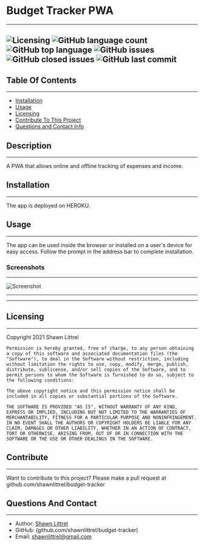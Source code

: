 # Budget Tracker PWA
---
    
    
![Licensing](https://img.shields.io/github/license/shawnlittrel/budget-tracker)   ![GitHub language count](https://img.shields.io/github/languages/count/shawnlittrel/budget-tracker)   ![GitHub top language](https://img.shields.io/github/languages/top/shawnlittrel/budget-tracker)   ![GitHub issues](https://img.shields.io/github/issues/shawnlittrel/budget-tracker)   ![GitHub closed issues](https://img.shields.io/github/issues-closed/shawnlittrel/budget-tracker)      ![GitHub last commit](https://img.shields.io/github/last-commit/shawnlittrel/budget-tracker)
---


    
## Table Of Contents
---
* [Installation](#installation)
* [Usage](#usage)
* [Licensing](#licensing)
* [Contribute To This Project](#contribute)
* [Questions and Contact Info](#questions-and-contact)

    
## Description
---
A PWA that allows online and offline tracking of expenses and income.
    

    
## Installation
---
The app is deployed on HEROKU.


    
## Usage
---
The app can be used inside the browser or installed on a user's device for easy access.  Follow the prompt in the address bar to complete installation.

### Screenshots
---

![Screenshot](./test)

---



---




    
    
## Licensing
---
Copyright 2021 Shawn Littrel 
    
    Permission is hereby granted, free of charge, to any person obtaining a copy of this software and associated documentation files (the "Software"), to deal in the Software without restriction, including without limitation the rights to use, copy, modify, merge, publish, distribute, sublicense, and/or sell copies of the Software, and to permit persons to whom the Software is furnished to do so, subject to the following conditions:  
        
    The above copyright notice and this permission notice shall be included in all copies or substantial portions of the Software. 
        
    THE SOFTWARE IS PROVIDED "AS IS", WITHOUT WARRANTY OF ANY KIND, EXPRESS OR IMPLIED, INCLUDING BUT NOT LIMITED TO THE WARRANTIES OF MERCHANTABILITY, FITNESS FOR A PARTICULAR PURPOSE AND NONINFRINGEMENT. IN NO EVENT SHALL THE AUTHORS OR COPYRIGHT HOLDERS BE LIABLE FOR ANY CLAIM, DAMAGES OR OTHER LIABILITY, WHETHER IN AN ACTION OF CONTRACT, TORT OR OTHERWISE, ARISING FROM, OUT OF OR IN CONNECTION WITH THE SOFTWARE OR THE USE OR OTHER DEALINGS IN THE SOFTWARE.


    
    
    
## Contribute
---
Want to contribute to this project?  Please make a pull request at github.com/shawnlittrel/budget-tracker


    
## Questions And Contact
---
* Author: [Shawn Littrel](www.github.com/shawnlittrel)
* GitHub: (github.com/shawnlittrel/budget-tracker)
* Email: shawnlittrel@gmail.com
    
    